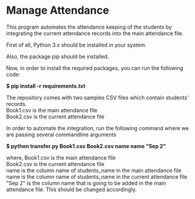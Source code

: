 # Manage Attendance

This program automates the attendance keeping of the students by integrating the current attendance records into the main attendance file.

First of all, Python 3.x should be installed in your system.

Also, the package pip should be installed.

Now, in order to install the required packages, you can run the following code:

<b>$ pip install -r requirements.txt</b>

The repository comes with two samples CSV files which contain students' records. <br>
Book1.csv is the main attendance file <br>
Book2.csv is the current attendance file

In order to automate the integration, run the following command where we are passing several commandline arguments

<b>$ python transfer.py Book1.csv Book2.csv name name "Sep 2"</b>

where,
Book1.csv is the main attendance file <br>
Book2.csv is the current attendance file <br>
name is the column name of students_name in the main attendance file <br>
name is the column name of students_name in the current attendance file <br>
"Sep 2" is the column name that is going to be added in the main attendance file. This should be changed accordingly.
